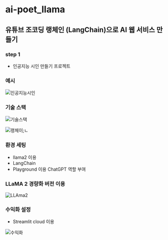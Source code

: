 # ai-poet_llama

## 유튜브 조코딩 랭체인 (LangChain)으로 AI 웹 서비스 만들기

### step 1 
- 인공지능 시인 만들기 프로젝트

### 예시
![인공지능시인](https://github.com/kgw08003/ai-poet/assets/109195054/4ab701a1-922e-4825-b855-f79b83062ad9)

### 기술 스택
![기술스택](https://github.com/kgw08003/ai-poet/assets/109195054/9d7ba0a7-ac6b-4ae1-bd17-fe4caabf9839)

![랭체이;ㄴ](https://github.com/kgw08003/ai-poet/assets/109195054/57b22f7f-64de-44e9-8dc4-41caac057768)

### 환경 세팅
- llama2 이용
- LangChain
- Playground 이용 ChatGPT 역할 부여

### LLaMA 2 경량화 버전 이용

![LLAma2](https://github.com/kgw08003/ai-poet-llama/assets/109195054/dc4b7831-1408-4396-bd19-e769624a62e7)
  
### 수익화 설정
 - Streamlit cloud 이용
   
![수익화](https://github.com/kgw08003/ai-poet/assets/109195054/a26bbc01-acef-4437-8b73-a57821db51c9)
